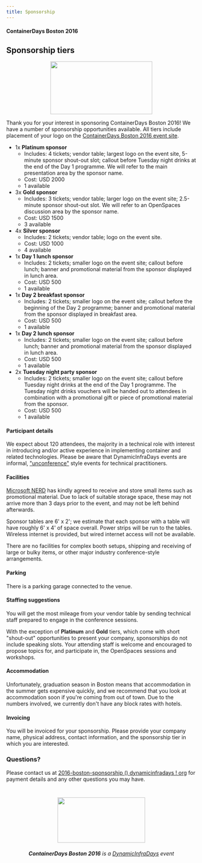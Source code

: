 ```yaml
---
title: Sponsorship
---
```


<style>
#footer {
   display: none;
   }
</style>

#### ContainerDays Boston 2016

## Sponsorship tiers

<img src="http://dynamicinfradays.org/img/logo.png" height="140" width="270" style="margin-left:auto;margin-right:auto;display:block">

Thank you for your interest in sponsoring ContainerDays Boston 2016! We have a number of sponsorship opportunities available. All tiers include placement of your logo on the [ContainerDays Boston 2016 event site](http://dynamicinfradays.org/events/2016-boston/).

* 1x **Platinum sponsor**
  * Includes: 4 tickets; vendor table; largest logo on the event site, 5-minute sponsor shout-out slot; callout before Tuesday night drinks at the end of the Day 1 programme. We will refer to the main presentation area by the sponsor name.
  * Cost: USD 2000
  * 1 available
* 3x **Gold sponsor**
  * Includes: 3 tickets; vendor table; larger logo on the event site; 2.5-minute sponsor shout-out slot. We will refer to an OpenSpaces discussion area by the sponsor name.
  * Cost: USD 1500
  * 3 available
* 4x **Silver sponsor**
  * Includes: 2 tickets; vendor table; logo on the event site.
  * Cost: USD 1000
  * 4 available
* 1x **Day 1 lunch sponsor**
  * Includes: 2 tickets; smaller logo on the event site; callout before lunch; banner and promotional material from the sponsor displayed in lunch area.
  * Cost: USD 500
  * 1 available
* 1x **Day 2 breakfast sponsor**
  * Includes: 2 tickets; smaller logo on the event site; callout before the beginning of the Day 2 programme; banner and promotional material from the sponsor displayed in breakfast area.
  * Cost: USD 500
  * 1 available
* 1x **Day 2 lunch sponsor**
  * Includes: 2 tickets; smaller logo on the event site; callout before lunch; banner and promotional material from the sponsor displayed in lunch area.
  * Cost: USD 500
  * 1 available
* 2x **Tuesday night party sponsor**
  * Includes: 2 tickets; smaller logo on the event site; callout before Tuesday night drinks at the end of the Day 1 programme. The Tuesday night drinks vouchers will be handed out to attendees in combination with a promotional gift or piece of promotional material from the sponsor.
  * Cost: USD 500
  * 1 available

#### Participant details

We expect about 120 attendees, the majority in a technical role with interest in introducing and/or active experience in implementing container and related technologies. Please be aware that DynamicInfraDays events are informal,  ["unconference"](http://en.wikipedia.org/wiki/Unconference) style events for technical practitioners.

#### Facilities

[Microsoft NERD](http://dynamicinfradays.org/events/2016-boston/#location) has kindly agreed to receive and store small items such as promotional material. Due to lack of suitable storage space, these may not arrive more than 3 days prior to the event, and may not be left behind afterwards.

Sponsor tables are 6' x 2'; we estimate that each sponsor with a table will have roughly 6' x 4' of space overall. Power strips will be run to the tables. Wireless internet is provided, but wired internet access will not be available.

There are no facilities for complex booth setups, shipping and receiving of large or bulky items, or other major industry conference-style arrangements.

#### Parking

There is a parking garage connected to the venue.

#### Staffing suggestions

You will get the most mileage from your vendor table by sending technical staff prepared to engage in the conference sessions.

With the exception of **Platinum** and **Gold** tiers, which come with short "shout-out" opportunities to present your company, sponsorships do not include speaking slots. Your attending staff is welcome and encouraged to propose topics for, and participate in, the OpenSpaces sessions and workshops.

#### Accommodation

Unfortunately, graduation season in Boston means that accommodation in the summer gets expensive quickly, and we recommend that you look at accommodation soon if you're coming from out of town. Due to the numbers involved, we currently don't have any block rates with hotels.

#### Invoicing

You will be invoiced for your sponsorship. Please provide your company name, physical address, contact information, and the sponsorship tier in which you are interested.

### Questions?

Please contact us at [2016-boston-sponsorship () dynamicinfradays ! org](mailto:2016-boston-sponsorship@dynamicinfradays.org) for payment details and any other questions you may have.

<img src="http://dynamicinfradays.org/img/logo.png" height="120" width="232" style="margin: 40px auto 20px auto; display: block;">

<div style="text-align: center; display: block;"><em><strong>ContainerDays Boston 2016</strong> is a <a href="http://dynamicinfradays.org">DynamicInfraDays</a> event</em></div>
